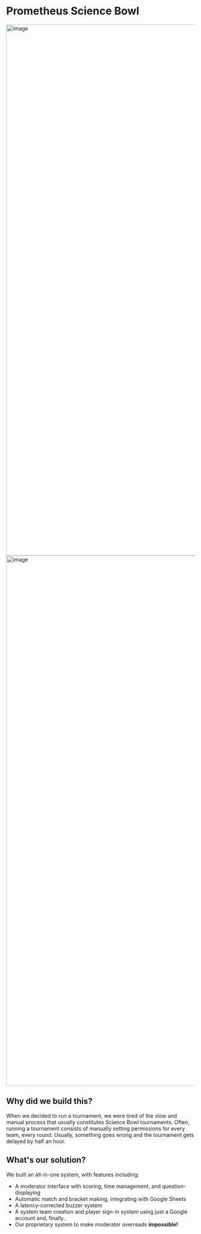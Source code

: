# Prometheus Science Bowl

<img width="1418" alt="image" src="https://github.com/CodingPower472/prometheus-science-bowl/assets/8381348/08c7dac3-b10c-49c5-b326-a11da61259c8">
<img width="1415" alt="image" src="https://github.com/CodingPower472/prometheus-science-bowl/assets/8381348/c536153b-482f-4ee7-9f20-46f52b7808fc">



## Why did we build this?
When we decided to run a tournament, we were tired of the slow and manual process that usually constitutes Science Bowl tournaments. Often, running a tournament consists of manually setting permissions for every team, every round. Usually, something goes wrong and the tournament gets delayed by half an hour.

## What's our solution?
We built an all-in-one system, with features including:
- A moderator interface with scoring, time management, and question-displaying
- Automatic match and bracket making, integrating with Google Sheets
- A latency-corrected buzzer system
- A system team creation and player sign-in system using just a Google account
and, finally..
- Our proprietary system to make moderator overreads **impossible!**
